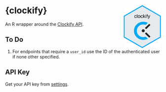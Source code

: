 
# {clockify} <img src="man/figures/clockify-hex.png" align="right" alt="" width="120" />

An R wrapper around the [Clockify
API](https://clockify.me/developers-api).

## To Do

1.  For endpoints that require a `user_id` use the ID of the
    authenticated user if none other specified.

## API Key

Get your API key from [settings](https://clockify.me/user/settings).
